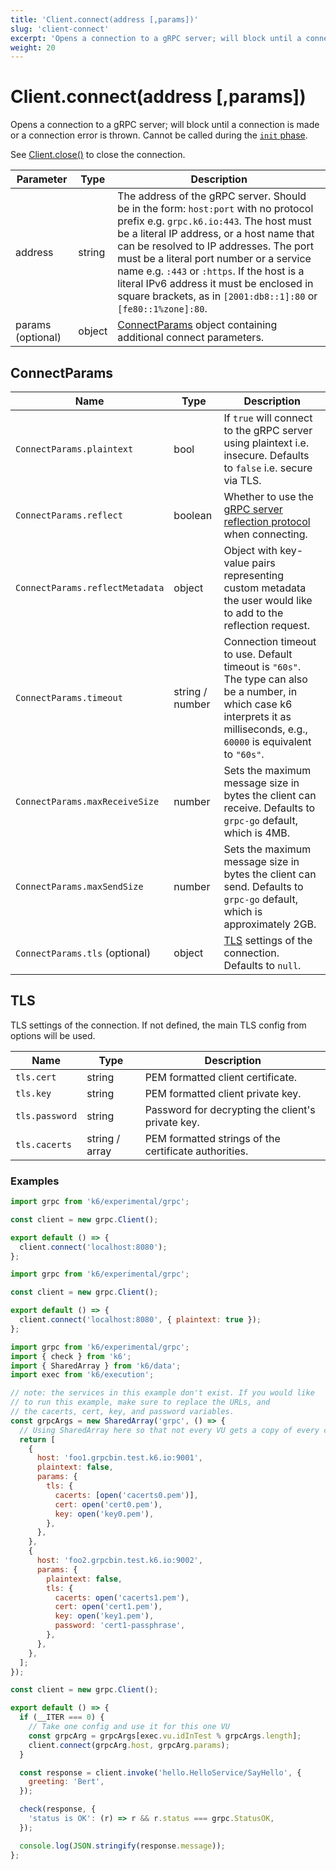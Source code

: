 ```yaml
---
title: 'Client.connect(address [,params])'
slug: 'client-connect'
excerpt: 'Opens a connection to a gRPC server; will block until a connection is made or a connection error is thrown.'
weight: 20
---
```


# Client.connect(address [,params])

Opens a connection to a gRPC server; will block until a connection is made or a connection error is thrown. Cannot be called during the [`init` phase](https://grafana.com/docs/k6/<K6_VERSION>/using-k6/test-lifecycle).

See [Client.close()](https://grafana.com/docs/k6/<K6_VERSION>/javascript-api/k6-experimental/grpc/client/client-close) to close the connection.

| Parameter         | Type   | Description                                                                                                                                                                                                                                                                                                                                                                                                                    |
| ----------------- | ------ | ------------------------------------------------------------------------------------------------------------------------------------------------------------------------------------------------------------------------------------------------------------------------------------------------------------------------------------------------------------------------------------------------------------------------------ |
| address           | string | The address of the gRPC server. Should be in the form: `host:port` with no protocol prefix e.g. `grpc.k6.io:443`. The host must be a literal IP address, or a host name that can be resolved to IP addresses. The port must be a literal port number or a service name e.g. `:443` or `:https`. If the host is a literal IPv6 address it must be enclosed in square brackets, as in `[2001:db8::1]:80` or `[fe80::1%zone]:80`. |
| params (optional) | object | [ConnectParams](#connectparams) object containing additional connect parameters.                                                                                                                                                                                                                                                                                                                                               |

## ConnectParams

| Name                            | Type            | Description                                                                                                                                                                         |
| ------------------------------- | --------------- | ----------------------------------------------------------------------------------------------------------------------------------------------------------------------------------- |
| `ConnectParams.plaintext`       | bool            | If `true` will connect to the gRPC server using plaintext i.e. insecure. Defaults to `false` i.e. secure via TLS.                                                                   |
| `ConnectParams.reflect`         | boolean         | Whether to use the [gRPC server reflection protocol](https://github.com/grpc/grpc/blob/master/doc/server-reflection.md) when connecting.                                            |
| `ConnectParams.reflectMetadata` | object          | Object with key-value pairs representing custom metadata the user would like to add to the reflection request.                                                                      |
| `ConnectParams.timeout`         | string / number | Connection timeout to use. Default timeout is `"60s"`. <br/> The type can also be a number, in which case k6 interprets it as milliseconds, e.g., `60000` is equivalent to `"60s"`. |
| `ConnectParams.maxReceiveSize`  | number          | Sets the maximum message size in bytes the client can receive. Defaults to `grpc-go` default, which is 4MB.                                                                         |
| `ConnectParams.maxSendSize`     | number          | Sets the maximum message size in bytes the client can send. Defaults to `grpc-go` default, which is approximately 2GB.                                                              |
| `ConnectParams.tls` (optional)  | object          | [TLS](#tls) settings of the connection. Defaults to `null`.                                                                                                                         |

## TLS

TLS settings of the connection. If not defined, the main TLS config from options will be used.

| Name           | Type           | Description                                           |
| -------------- | -------------- | ----------------------------------------------------- |
| `tls.cert`     | string         | PEM formatted client certificate.                     |
| `tls.key`      | string         | PEM formatted client private key.                     |
| `tls.password` | string         | Password for decrypting the client's private key.     |
| `tls.cacerts`  | string / array | PEM formatted strings of the certificate authorities. |

### Examples

<div class="code-group" data-props='{"labels": ["Simple example"], "lineNumbers": [true]}'>

```javascript
import grpc from 'k6/experimental/grpc';

const client = new grpc.Client();

export default () => {
  client.connect('localhost:8080');
};
```

</div>

<div class="code-group" data-props='{"labels": ["Insecure connection"], "lineNumbers": [true]}'>

```javascript
import grpc from 'k6/experimental/grpc';

const client = new grpc.Client();

export default () => {
  client.connect('localhost:8080', { plaintext: true });
};
```

</div>

<div class="code-group" data-props='{"labels": ["Different TLS settings"], "lineNumbers": [true]}'>

```javascript
import grpc from 'k6/experimental/grpc';
import { check } from 'k6';
import { SharedArray } from 'k6/data';
import exec from 'k6/execution';

// note: the services in this example don't exist. If you would like
// to run this example, make sure to replace the URLs, and
// the cacerts, cert, key, and password variables.
const grpcArgs = new SharedArray('grpc', () => {
  // Using SharedArray here so that not every VU gets a copy of every certificate a key
  return [
    {
      host: 'foo1.grpcbin.test.k6.io:9001',
      plaintext: false,
      params: {
        tls: {
          cacerts: [open('cacerts0.pem')],
          cert: open('cert0.pem'),
          key: open('key0.pem'),
        },
      },
    },
    {
      host: 'foo2.grpcbin.test.k6.io:9002',
      params: {
        plaintext: false,
        tls: {
          cacerts: open('cacerts1.pem'),
          cert: open('cert1.pem'),
          key: open('key1.pem'),
          password: 'cert1-passphrase',
        },
      },
    },
  ];
});

const client = new grpc.Client();

export default () => {
  if (__ITER === 0) {
    // Take one config and use it for this one VU
    const grpcArg = grpcArgs[exec.vu.idInTest % grpcArgs.length];
    client.connect(grpcArg.host, grpcArg.params);
  }

  const response = client.invoke('hello.HelloService/SayHello', {
    greeting: 'Bert',
  });

  check(response, {
    'status is OK': (r) => r && r.status === grpc.StatusOK,
  });

  console.log(JSON.stringify(response.message));
};
```

</div>
